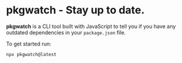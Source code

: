 # pkgwatch - Stay up to date.
**pkgwatch** is a CLI tool built with JavaScript to tell you if you have any outdated dependencies in your `package.json` file.

To get started run:

```sh
npx pkgwatch@latest
```
